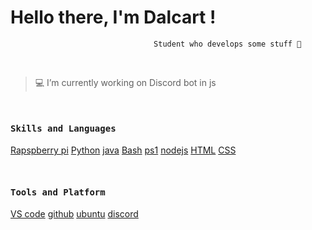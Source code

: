 # Hello there, I'm Dalcart !
                                    Student who develops some stuff 🤚
 

<br/>

 > 💻 I’m currently working on Discord bot in js
 
<br/>
<h4><b><samp>Skills and Languages</samp></b></h4>

[Rapspberry pi](https://img.shields.io/badge/-Rapspberry_PI-a39693?style=flat-square&logo=Raspberry%20Pi&logoColor=white)
[Python](https://img.shields.io/badge/-Python-a39693?style=flat-square&logo=python&logoColor=white)
[java](https://img.shields.io/badge/-Java-a39693?style=flat-square&logo=java&logoColor=white)
[Bash](https://img.shields.io/badge/-Bash-a39693?style=flat-square&logo=GNU%20Bash&logoColor=white)
[ps1](https://img.shields.io/badge/-Powershell-a39693?style=flat-square&logo=powershell&logoColor=white)
[nodejs](https://img.shields.io/badge/-NodeJS-a39693?style=flat-square&logo=node.js&logoColor=white)
[HTML](https://img.shields.io/badge/-HTML-a39693?style=flat-square&logo=html5&logoColor=white)
[CSS](https://img.shields.io/badge/-CSS-a39693?style=flat-square&logo=css3&logoColor=white)

<br/>
<h4><b><samp>Tools and Platform</samp></b></h4>

[VS code](https://img.shields.io/badge/-VS_code-a39693?style=flat-square&logo=Visual%20Studio%20Code&logoColor=white)
[github](https://img.shields.io/badge/-Github-a39693?style=flat-square&logo=github&logoColor=white)
[ubuntu](https://img.shields.io/badge/-Ubuntu-a39693?style=flat-square&logo=ubuntu&logoColor=white)
[discord](https://img.shields.io/badge/-Discord-a39693?style=flat-square&logo=Discord&logoColor=white)
